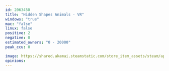 ```yaml
---
id: 2063450
title: "Hidden Shapes Animals - VR"
windows: "true"
mac: "false"
linux: false
positive: 2
negative: 0
estimated_owners: "0 - 20000"
peak_ccu: 0

image: https://shared.akamai.steamstatic.com/store_item_assets/steam/apps/2063450/header.jpg?t=1729019772
opinions:
---
```

